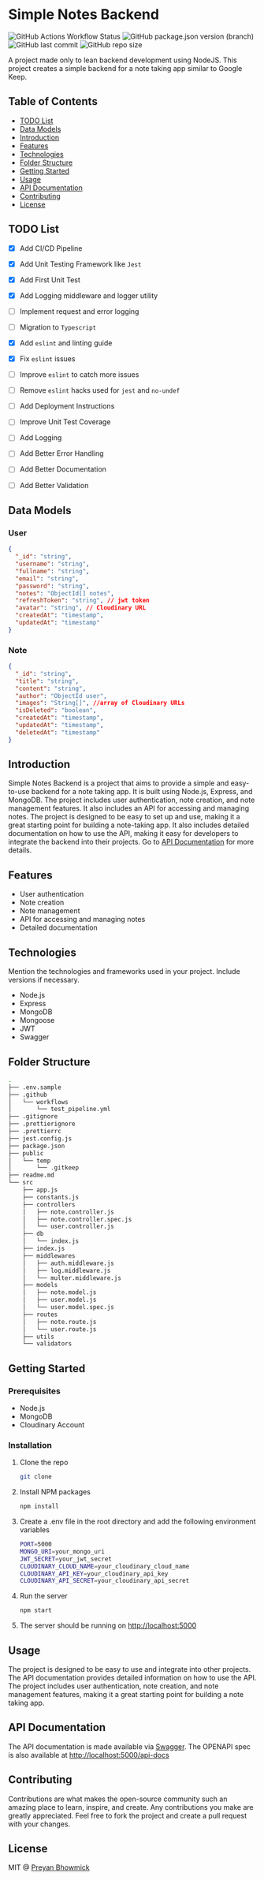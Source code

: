 # Simple Notes Backend

![GitHub Actions Workflow Status](https://img.shields.io/github/actions/workflow/status/preyan/learn-backend/test_pipeline.yml?style=for-the-badge&label=build)
![GitHub package.json version (branch)](https://img.shields.io/github/package-json/v/preyan/learn-backend/main?style=for-the-badge&label=main%20version)
![GitHub last commit](https://img.shields.io/github/last-commit/preyan/learn-backend?style=for-the-badge)
![GitHub repo size](https://img.shields.io/github/repo-size/preyan/learn-backend?style=for-the-badge)

A project made only to lean backend development using NodeJS. This project creates a simple backend for a note taking app similar to Google Keep.

## Table of Contents

- [TODO List](#todo-list)
- [Data Models](#data-models)
- [Introduction](#introduction)
- [Features](#features)
- [Technologies](#technologies)
- [Folder Structure](#folder-structure)
- [Getting Started](#getting-started)
- [Usage](#usage)
- [API Documentation](#api-documentation)
- [Contributing](#contributing)
- [License](#license)

## TODO List

- [x] Add CI/CD Pipeline
- [x] Add Unit Testing Framework like `Jest`
- [x] Add First Unit Test
- [x] Add Logging middleware and logger utility
- [ ] Implement request and error logging
- [ ] Migration to `Typescript`
- [x] Add `eslint` and linting guide
- [x] Fix `eslint` issues
- [ ] Improve `eslint` to catch more issues
- [ ] Remove `eslint` hacks used for `jest` and `no-undef`

- [ ] Add Deployment Instructions
- [ ] Improve Unit Test Coverage
- [ ] Add Logging
- [ ] Add Better Error Handling
- [ ] Add Better Documentation
- [ ] Add Better Validation

## Data Models

### User

```json
{
  "_id": "string",
  "username": "string",
  "fullname": "string",
  "email": "string",
  "password": "string",
  "notes": "ObjectId[] notes",
  "refreshToken": "string", // jwt token
  "avatar": "string", // Cloudinary URL
  "createdAt": "timestamp",
  "updatedAt": "timestamp"
}
```

### Note

```json
{
  "_id": "string",
  "title": "string",
  "content": "string",
  "author": "ObjectId user",
  "images": "String[]", //array of Cloudinary URLs
  "isDeleted": "boolean",
  "createdAt": "timestamp",
  "updatedAt": "timestamp",
  "deletedAt": "timestamp"
}
```

## Introduction

Simple Notes Backend is a project that aims to provide a simple and easy-to-use backend for a note taking app. It is built using Node.js, Express, and MongoDB. The project includes user authentication, note creation, and note management features. It also includes an API for accessing and managing notes. The project is designed to be easy to set up and use, making it a great starting point for building a note-taking app. It also includes detailed documentation on how to use the API, making it easy for developers to integrate the backend into their projects. Go to [API Documentation](#api-documentation) for more details.

## Features

- User authentication
- Note creation
- Note management
- API for accessing and managing notes
- Detailed documentation

## Technologies

Mention the technologies and frameworks used in your project. Include versions if necessary.

- Node.js
- Express
- MongoDB
- Mongoose
- JWT
- Swagger

## Folder Structure

```bash
.
├── .env.sample
├── .github
│   └── workflows
│       └── test_pipeline.yml
├── .gitignore
├── .prettierignore
├── .prettierrc
├── jest.config.js
├── package.json
├── public
│   └── temp
│       └── .gitkeep
├── readme.md
└── src
    ├── app.js
    ├── constants.js
    ├── controllers
    │   ├── note.controller.js
    │   ├── note.controller.spec.js
    │   └── user.controller.js
    ├── db
    │   └── index.js
    ├── index.js
    ├── middlewares
    │   ├── auth.middleware.js
    │   ├── log.middleware.js
    │   └── multer.middleware.js
    ├── models
    │   ├── note.model.js
    │   ├── user.model.js
    │   └── user.model.spec.js
    ├── routes
    │   ├── note.route.js
    │   └── user.route.js
    ├── utils
    └── validators
```

## Getting Started

### Prerequisites

- Node.js
- MongoDB
- Cloudinary Account

### Installation

1. Clone the repo
   ```sh
   git clone
   ```
2. Install NPM packages
   ```sh
   npm install
   ```
3. Create a .env file in the root directory and add the following environment variables
   ```sh
   PORT=5000
   MONGO_URI=your_mongo_uri
   JWT_SECRET=your_jwt_secret
   CLOUDINARY_CLOUD_NAME=your_cloudinary_cloud_name
   CLOUDINARY_API_KEY=your_cloudinary_api_key
   CLOUDINARY_API_SECRET=your_cloudinary_api_secret
   ```
4. Run the server
   ```sh
   npm start
   ```
5. The server should be running on [http://localhost:5000](http://localhost:5000)

## Usage

The project is designed to be easy to use and integrate into other projects. The API documentation provides detailed information on how to use the API. The project includes user authentication, note creation, and note management features, making it a great starting point for building a note taking app.

## API Documentation

The API documentation is made available via [Swagger](https://localhost:5000/swagger). The OPENAPI spec is also available at [http://localhost:5000/api-docs](http://localhost:5000/openapi-spec.yaml)

## Contributing

Contributions are what makes the open-source community such an amazing place to learn, inspire, and create. Any contributions you make are greatly appreciated. Feel free to fork the project and create a pull request with your changes.

## License

MIT @ [Preyan Bhowmick](github.com/preyan)
